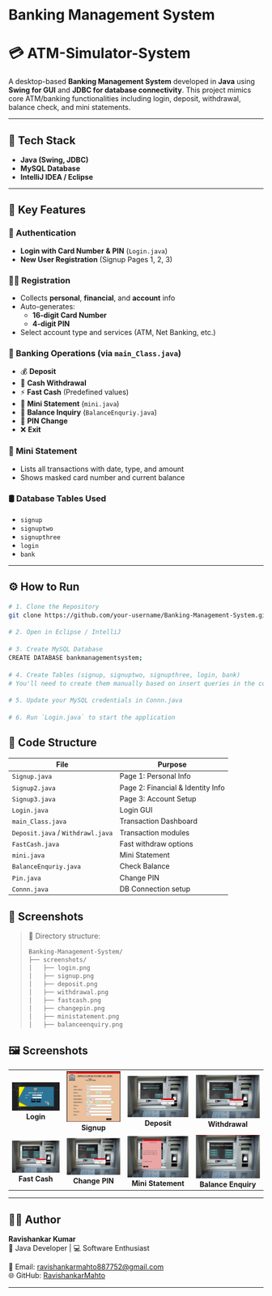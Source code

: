 # Banking Management System

# 💳 ATM-Simulator-System 

A desktop-based **Banking Management System** developed in **Java** using **Swing for GUI** and **JDBC for database connectivity**. This project mimics core ATM/banking functionalities including login, deposit, withdrawal, balance check, and mini statements.

---

## 🧰 Tech Stack

- **Java (Swing, JDBC)**
- **MySQL Database**
- **IntelliJ IDEA / Eclipse**

---

## 📌 Key Features

### 🧾 Authentication
- **Login with Card Number & PIN** (`Login.java`)
- **New User Registration** (Signup Pages 1, 2, 3)

### 🧑‍💼 Registration
- Collects **personal**, **financial**, and **account** info
- Auto-generates:
  - **16-digit Card Number**
  - **4-digit PIN**
- Select account type and services (ATM, Net Banking, etc.)

### 🏦 Banking Operations (via `main_Class.java`)
- 💰 **Deposit**
- 💸 **Cash Withdrawal**
- ⚡ **Fast Cash** (Predefined values)
- 🧾 **Mini Statement** (`mini.java`)
- 💼 **Balance Inquiry** (`BalanceEnquriy.java`)
- 🔐 **PIN Change**
- ❌ **Exit**

### 📄 Mini Statement
- Lists all transactions with date, type, and amount
- Shows masked card number and current balance

### 🛢️ Database Tables Used
- `signup`
- `signuptwo`
- `signupthree`
- `login`
- `bank`

---

## ⚙️ How to Run

```bash
# 1. Clone the Repository
git clone https://github.com/your-username/Banking-Management-System.git

# 2. Open in Eclipse / IntelliJ

# 3. Create MySQL Database
CREATE DATABASE bankmanagementsystem;

# 4. Create Tables (signup, signuptwo, signupthree, login, bank)
# You'll need to create them manually based on insert queries in the code.

# 5. Update your MySQL credentials in Connn.java

# 6. Run `Login.java` to start the application
```

## 🧠 Code Structure

| File                    | Purpose                          |
|-------------------------|----------------------------------|
| `Signup.java`           | Page 1: Personal Info            |
| `Signup2.java`          | Page 2: Financial & Identity Info|
| `Signup3.java`          | Page 3: Account Setup            |
| `Login.java`            | Login GUI                        |
| `main_Class.java`       | Transaction Dashboard            |
| `Deposit.java` / `Withdrawl.java` | Transaction modules    |
| `FastCash.java`         | Fast withdraw options            |
| `mini.java`             | Mini Statement                   |
| `BalanceEnquriy.java`   | Check Balance                    |
| `Pin.java`              | Change PIN                       |
| `Connn.java`            | DB Connection setup              |



## 📸 Screenshots

> 📁 Directory structure:
>
> ```
> Banking-Management-System/
> ├── screenshots/
> │   ├── login.png
> │   ├── signup.png
> │   ├── deposit.png
> │   ├── withdrawal.png
> │   ├── fastcash.png
> │   ├── changepin.png
> │   ├── ministatement.png
> │   ├── balanceenquiry.png
> ```
<h2>🖼️ Screenshots</h2>

<table>
  <tr>
    <td align="center">
      <img src="screenshots/login.png" alt="Login" width="350"/><br/>
      <b>Login</b>
    </td>
    <td align="center">
      <img src="screenshots/signup.png" alt="Signup" width="350"/><br/>
      <b>Signup</b>
    </td>
    <td align="center">
      <img src="screenshots/deposit.png" alt="Deposit" width="350"/><br/>
      <b>Deposit</b>
    </td>
    <td align="center">
      <img src="screenshots/withdrawal.png" alt="Withdrawal" width="350"/><br/>
      <b>Withdrawal</b>
    </td>
  </tr>
  <tr>
    <td align="center">
      <img src="screenshots/fastcash.png" alt="Fast Cash" width="350"/><br/>
      <b>Fast Cash</b>
    </td>
    <td align="center">
      <img src="screenshots/changepin.png" alt="Change PIN" width="350"/><br/>
      <b>Change PIN</b>
    </td>
    <td align="center">
      <img src="screenshots/ministatement.png" alt="Mini Statement" width="350"/><br/>
      <b>Mini Statement</b>
    </td>
    <td align="center">
      <img src="screenshots/atm.png" alt="Balance Enquiry" width="350"/><br/>
      <b>Balance Enquiry</b>
    </td>
  </tr>
</table>

---

## 👨‍💻 Author

**Ravishankar Kumar**  
💼 Java Developer | 💻 Software Enthusiast  

📧 Email: [ravishankarmahto887752@gmail.com](mailto:ravishankarmahto887752@gmail.com)  
🌐 GitHub: [RavishankarMahto](https://github.com/RavishankarMahto)

---



